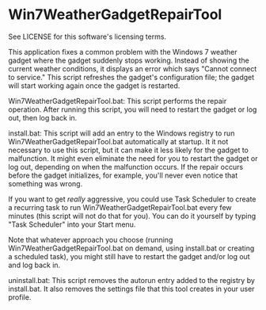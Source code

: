 # Win7WeatherGadgetRepairTool

See LICENSE for this software's licensing terms.

This application fixes a common problem with the Windows 7
weather gadget where the gadget suddenly stops working.
Instead of showing the current weather conditions, it
displays an error which says "Cannot connect to service."
This script refreshes the gadget's configuration file; the
gadget will start working again once the gadget is
restarted.

Win7WeatherGadgetRepairTool.bat:
  This script performs the repair operation.  After
  running this script, you will need to restart the gadget
  or log out, then log back in.

install.bat:
  This script will add an entry to the Windows registry to
  run Win7WeatherGadgetRepairTool.bat automatically at
  startup.  It it not necessary to use this script, but
  it can make it less likely for the gadget to malfunction.
  It might even eliminate the need for you to restart the
  gadget or log out, depending on when the malfunction
  occurs.  If the repair occurs before the gadget
  initializes, for example, you'll never even notice that
  something was wrong.

  If you want to get *really* aggressive, you could use
  Task Scheduler to create a recurring task to run
  Win7WeatherGadgetRepairTool.bat every few minutes (this
  script will not do that for you).  You can do it
  yourself by typing "Task Scheduler" into your Start
  menu.

  Note that whatever approach you choose (running
  Win7WeatherGadgetRepairTool.bat on demand, using
  install.bat or creating a scheduled task), you might
  still have to restart the gadget and/or log out and log
  back in.

uninstall.bat:
  This script removes the autorun entry added to the
  registry by install.bat.  It also removes the settings
  file that this tool creates in your user profile.
